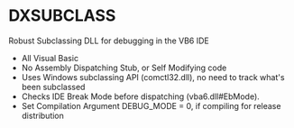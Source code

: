 # DXSUBCLASS
Robust Subclassing DLL for debugging in the VB6 IDE

* All Visual Basic
* No Assembly Dispatching Stub, or Self Modifying code
* Uses Windows subclassing API (comctl32.dll), no need to track what's been subclassed
* Checks IDE Break Mode before dispatching (vba6.dll#EbMode).
* Set Compilation Argument DEBUG_MODE = 0, if compiling for release distribution
